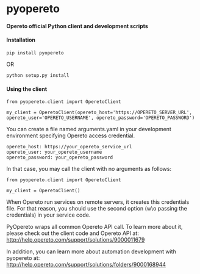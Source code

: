 # pyopereto
#### Opereto official Python client and development scripts

#### Installation
```
pip install pyopereto
```
OR
```
python setup.py install
```
#### Using the client

```
from pyopereto.client import OperetoClient

my_client = OperetoClient(opereto_host='https://OPERETO_SERVER_URL', opereto_user='OPERETO_USERNAME', opereto_password='OPERETO_PASSWORD')
```


You can create a file named arguments.yaml in your development environment specifying Opereto access credential. 
```
opereto_host: https://your_opereto_service_url
opereto_user: your_opereto_username
opereto_password: your_opereto_password
```

In that case, you may call the client with no arguments as follows:

```
from pyopereto.client import OperetoClient

my_client = OperetoClient()

```

When Opereto run services on remote servers, it creates this credentials file. For that reason, you should use the second option (w\o passing the credentials) in your service code.  

PyOpereto wraps all common Opereto API call. To learn more about it, please check out the client code and Opereto API at: http://help.opereto.com/support/solutions/9000011679

In addition, you can learn more about automation development with pyopereto at: http://help.opereto.com/support/solutions/folders/9000168944

